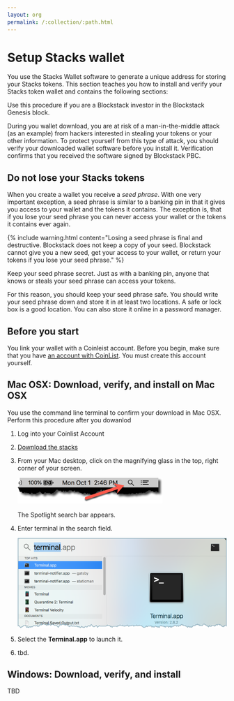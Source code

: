 ```yaml
---
layout: org
permalink: /:collection/:path.html
---
```

# Setup Stacks wallet

You use the Stacks Wallet software to generate a unique address for storing your
Stacks tokens. This section teaches you how to install and verify your Stacks
token wallet and contains the following sections:

Use this procedure if you are a Blockstack investor in the Blockstack Genesis
block.

During you wallet download, you are at risk of a man-in-the-middle attack (as an
example) from hackers interested in stealing your tokens or your other
information.  To protect yourself from this type of attack, you should verify
your downloaded wallet software before you install it. Verification confirms
that you received the software signed by Blockstack PBC.

## Do not lose your Stacks tokens

When you create a wallet you receive a _seed phrase_. With one very important
exception, a seed phrase is similar to a banking pin in that it gives you
access to your wallet and the tokens it contains.  The exception is, that if you
lose your seed phrase you can never access your wallet or the tokens it contains
ever again.

{% include warning.html content="Losing a seed phrase is final and destructive.
Blockstack does not keep a copy of your seed. Blockstack cannot give you a new
seed, get your access to your wallet, or return your tokens if you lose your
seed phrase." %}

Keep your seed phrase secret. Just as with a banking pin, anyone that knows or
steals your seed phrase can access your tokens.

For this reason, you should keep your seed phrase safe. You should write your
seed phrase down and store it in at least two locations. A safe or lock box is a
good location. You can also store it online in a password manager.

## Before you start

You link your wallet with a Coinleist account. Before you begin, make sure that
you have [an account with CoinList](https://coinlist.co/register). You must
create this account yourself.

## Mac OSX: Download, verify, and install on Mac OSX

You use the command line terminal to confirm your download in Mac OSX. Perform this procedure after you dowanlod


1. Log into your Coinlist Account

2.  [Download the stacks ](https://blockstack.org/wallet/macos-stacks-wallet.dmg)

3. From your Mac desktop, click on the magnifying glass in the top, right corner of your screen.

   ![Spotlight search launch](images/search-start.png)

   The Spotlight search bar appears.

2. Enter terminal in the search field.

   ![Terminal](images/search-terminal.png)

3. Select the **Terminal.app** to launch it.

4. tbd.

## Windows: Download, verify, and install

TBD
